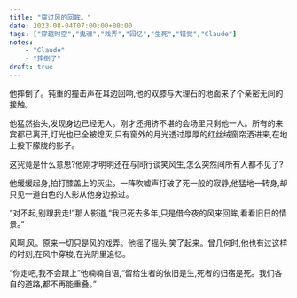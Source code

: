 ```yaml
---
title: "穿过风的回眸。"
date: 2023-08-04T07:00:00+08:00
tags: ["穿越时空","鬼魂","戏弄","回忆","生死","错觉","Claude"]
notes:
    - "Claude"
    - "摔倒了"
draft: true
---
```


他摔倒了。钝重的撞击声在耳边回响,他的双膝与大理石的地面来了个亲密无间的接触。

他猛然抬头,发现身边已经无人。刚才还拥挤不堪的会场里只剩他一人。所有的来宾都已离开,灯光也已全被熄灭,只有窗外的月光透过厚厚的红丝绒窗帘洒进来,在地上投下朦胧的影子。

这究竟是什么意思?他刚才明明还在与同行谈笑风生,怎么突然间所有人都不见了?

他缓缓起身,拍打膝盖上的灰尘。一阵吹嘘声打破了死一般的寂静,他猛地一转身,却只见一道白色的人影从他身边掠过。

“对不起,别跟我走!”那人影道,“我已死去多年,只是借今夜的风来回眸,看看旧日的情景。” 

风啊,风。原来一切只是风的戏弄。他摇了摇头,笑了起来。曾几何时,他也有过这样的时刻,在风中穿梭,在光阴里追忆。

“你走吧,我不会跟上”他喃喃自语,“留给生者的依旧是生,死者的归宿是死。我们各自的道路,都不再能重叠。”